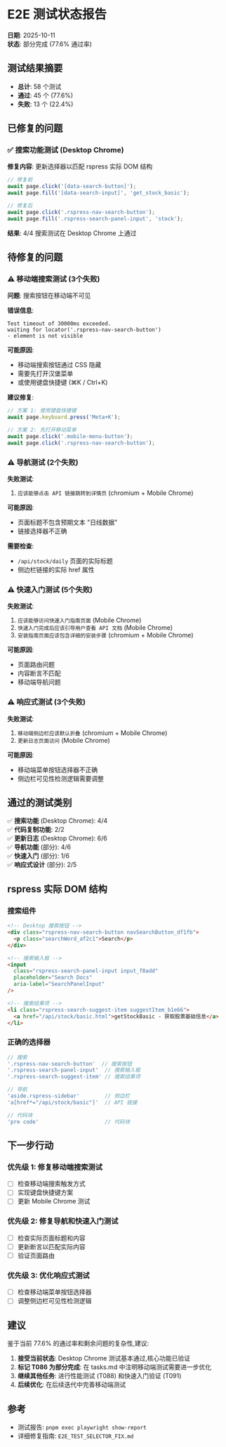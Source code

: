 # E2E 测试状态报告

**日期**: 2025-10-11  
**状态**: 部分完成 (77.6% 通过率)

## 测试结果摘要

- **总计**: 58 个测试
- **通过**: 45 个 (77.6%)
- **失败**: 13 个 (22.4%)

## 已修复的问题

### ✅ 搜索功能测试 (Desktop Chrome)

**修复内容**: 更新选择器以匹配 rspress 实际 DOM 结构

```typescript
// 修复前
await page.click('[data-search-button]');
await page.fill('[data-search-input]', 'get_stock_basic');

// 修复后
await page.click('.rspress-nav-search-button');
await page.fill('.rspress-search-panel-input', 'stock');
```

**结果**: 4/4 搜索测试在 Desktop Chrome 上通过

## 待修复的问题

### ⚠️ 移动端搜索测试 (3个失败)

**问题**: 搜索按钮在移动端不可见

**错误信息**:
```
Test timeout of 30000ms exceeded.
waiting for locator('.rspress-nav-search-button')
- element is not visible
```

**可能原因**:
- 移动端搜索按钮通过 CSS 隐藏
- 需要先打开汉堡菜单
- 或使用键盘快捷键 (⌘K / Ctrl+K)

**建议修复**:
```typescript
// 方案 1: 使用键盘快捷键
await page.keyboard.press('Meta+K');

// 方案 2: 先打开移动菜单
await page.click('.mobile-menu-button');
await page.click('.rspress-nav-search-button');
```

### ⚠️ 导航测试 (2个失败)

**失败测试**:
1. `应该能够点击 API 链接跳转到详情页` (chromium + Mobile Chrome)

**可能原因**:
- 页面标题不包含预期文本 "日线数据"
- 链接选择器不正确

**需要检查**:
- `/api/stock/daily` 页面的实际标题
- 侧边栏链接的实际 href 属性

### ⚠️ 快速入门测试 (5个失败)

**失败测试**:
1. `应该能够访问快速入门指南页面` (Mobile Chrome)
2. `快速入门完成后应该引导用户查看 API 文档` (Mobile Chrome)
3. `安装指南页面应该包含详细的安装步骤` (chromium + Mobile Chrome)

**可能原因**:
- 页面路由问题
- 内容断言不匹配
- 移动端导航问题

### ⚠️ 响应式测试 (3个失败)

**失败测试**:
1. `移动端侧边栏应该默认折叠` (chromium + Mobile Chrome)
2. `更新日志页面访问` (Mobile Chrome)

**可能原因**:
- 移动端菜单按钮选择器不正确
- 侧边栏可见性检测逻辑需要调整

## 通过的测试类别

✅ **搜索功能** (Desktop Chrome): 4/4  
✅ **代码复制功能**: 2/2  
✅ **更新日志** (Desktop Chrome): 6/6  
✅ **导航功能** (部分): 4/6  
✅ **快速入门** (部分): 1/6  
✅ **响应式设计** (部分): 2/5

## rspress 实际 DOM 结构

### 搜索组件

```html
<!-- Desktop 搜索按钮 -->
<div class="rspress-nav-search-button navSearchButton_df1fb">
  <p class="searchWord_af2c1">Search</p>
</div>

<!-- 搜索输入框 -->
<input 
  class="rspress-search-panel-input input_f8add" 
  placeholder="Search Docs"
  aria-label="SearchPanelInput"
/>

<!-- 搜索结果项 -->
<li class="rspress-search-suggest-item suggestItem_b1e66">
  <a href="/api/stock/basic.html">getStockBasic - 获取股票基础信息</a>
</li>
```

### 正确的选择器

```typescript
// 搜索
'.rspress-nav-search-button'  // 搜索按钮
'.rspress-search-panel-input'  // 搜索输入框
'.rspress-search-suggest-item' // 搜索结果项

// 导航
'aside.rspress-sidebar'        // 侧边栏
'a[href*="/api/stock/basic"]'  // API 链接

// 代码块
'pre code'                     // 代码块
```

## 下一步行动

### 优先级 1: 修复移动端搜索测试
- [ ] 检查移动端搜索触发方式
- [ ] 实现键盘快捷键方案
- [ ] 更新 Mobile Chrome 测试

### 优先级 2: 修复导航和快速入门测试
- [ ] 检查实际页面标题和内容
- [ ] 更新断言以匹配实际内容
- [ ] 验证页面路由

### 优先级 3: 优化响应式测试
- [ ] 检查移动端菜单按钮选择器
- [ ] 调整侧边栏可见性检测逻辑

## 建议

鉴于当前 77.6% 的通过率和剩余问题的复杂性,建议:

1. **接受当前状态**: Desktop Chrome 测试基本通过,核心功能已验证
2. **标记 T086 为部分完成**: 在 tasks.md 中注明移动端测试需要进一步优化
3. **继续其他任务**: 进行性能测试 (T088) 和快速入门验证 (T091)
4. **后续优化**: 在后续迭代中完善移动端测试

## 参考

- 测试报告: `pnpm exec playwright show-report`
- 详细修复指南: `E2E_TEST_SELECTOR_FIX.md`
